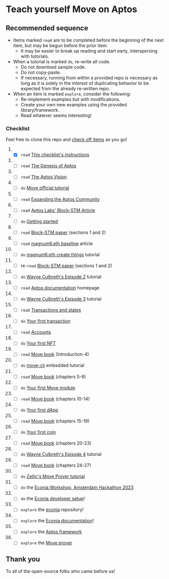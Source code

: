 # Teach yourself Move on Aptos

<!--- This markdown file uses reference-style links, listed at the bottom -->

## Recommended sequence

- Items marked `read` are to be completed before the beginning of the next item, but may be begun before the prior item.
  - It may be easier to break up reading and start early, interspersing with tutorials.
- When a tutorial is marked `do`, re-write all code.
  - Do not download sample code.
  - Do not copy-paste.
  - If necessary, running from within a provided repo is necessary as long as it is solely in the interest of duplicating behavior to be expected from the already re-written repo.
- When an item is marked `explore`, consider the following:
  - Re-implement examples but with modifications.
  - Create your own new examples using the provided library/framework.
  - Read whatever seems interesting!

### Checklist

Feel free to clone this repo and [check off items][markdown checkbox] as you go!

1. - [x] `read` [This checklist's instructions](#checklist)
1. - [ ] `read` [The Genesis of Aptos]
1. - [ ] `read` [The Aptos Vision]
1. - [ ] `do` [Move official tutorial]
1. - [ ] `read` [Expanding the Aptos Community]
1. - [ ] `read` [Aptos Labs' Block-STM Article]
1. - [ ] `do` [Getting started]
1. - [ ] `read` [Block-STM paper] (sections 1 and 2)
1. - [ ] `read` [magnum6.eth baseline] article
1. - [ ] `do` [magnum6.eth create things] tutorial
1. - [ ] re-`read` [Block-STM paper] (sections 1 and 2)
1. - [ ] `do` [Wayne Culbreth's Episode 2] tutorial
1. - [ ] `read` [Aptos documentation] homepage
1. - [ ] `do` [Wayne Culbreth's Episode 3] tutorial
1. - [ ] `read` [Transactions and states]
1. - [ ] `do` [Your first transaction]
1. - [ ] `read` [Accounts]
1. - [ ] `do` [Your first NFT]
1. - [ ] `read` [Move book] (Introduction-4)
1. - [ ] `do` [move-cli] embedded tutorial
1. - [ ] `read` [Move book] (chapters 5-9)
1. - [ ] `do` [Your first Move module]
1. - [ ] `read` [Move book] (chapters 10-14)
1. - [ ] `do` [Your first dApp]
1. - [ ] `read` [Move book] (chapters 15-19)
1. - [ ] `do` [Your first coin]
1. - [ ] `read` [Move book] (chapters 20-23)
1. - [ ] `do` [Wayne Culbreth's Episode 4] tutorial
1. - [ ] `read` [Move book] (chapters 24-27)
1. - [ ] `do` [Zellic's Move Prover tutorial]
1. - [ ] `do` the [Econia Workshop, Amsterdam Hackathon 2023]
1. - [ ] `do` the [Econia developer setup]!
1. - [ ] `explore` the [econia] repository!
1. - [ ] `explore` the [Econia documentation]!
1. - [ ] `explore` the [Aptos framework]
1. - [ ] `explore` the [Move prover][move-prover]

## Thank you

To all of the open-source folks who came before us!

[accounts]: https://aptos.dev/concepts/accounts/
[aptos cli]: https://aptos.dev/cli-tools/aptos-cli-tool/aptos-cli-index/
[aptos documentation]: https://aptos.dev/
[aptos explorer]: https://aptos-explorer.netlify.app/
[aptos framework]: https://github.com/aptos-labs/aptos-core/tree/main/aptos-move/framework
[aptos labs medium page]: https://aptoslabs.medium.com/
[aptos labs' block-stm article]: https://medium.com/aptoslabs/block-stm-how-we-execute-over-160k-transactions-per-second-on-the-aptos-blockchain-3b003657e4ba
[aptos move by example]: https://move-developers-dao.gitbook.io/aptos-move-by-example/
[aptos official tutorials]: https://aptos.dev/tutorials/aptos-quickstarts
[aptos sdks]: https://aptos.dev/sdks/aptos-sdk-overview
[aptos-core]: https://github.com/aptos-labs/aptos-core
[aptos.tools]: https://aptos.tools/
[awesome move]: https://github.com/MystenLabs/awesome-move
[bcs specification]: https://github.com/diem/bcs
[block-stm paper]: https://arxiv.org/pdf/2203.06871.pdf
[econia]: https://github.com/econia-labs/econia
[econia developer setup]: https://github.com/econia-labs/econia#developing-econia
[econia documentation]: https://econia.dev
[econia workshop, amsterdam hackathon 2023]: https://github.com/econia-labs/amsterdam-2023-demo
[expanding the aptos community]: https://medium.com/aptoslabs/expanding-the-aptos-community-38c5b18a84b7
[getting started]: https://aptos.dev/guides/getting-started
[magnum6.eth baseline]: https://mirror.xyz/magnum6.eth/V1_HOcpDkjvpRuCY_UacOGVkBJjTS_zRDBkGGIUUoUA
[magnum6.eth create things]: https://mirror.xyz/magnum6.eth/kgZUk_kXg81AYQs5N5RygpjoK0OqAiH7TWRikznLcjg
[magnum6.eth tutorials]: https://mirror.xyz/magnum6.eth
[markdown checkbox]: https://www.markdownguide.org/extended-syntax/#task-lists
[move]: https://github.com/move-language/move
[move book]: https://move-language.github.io/move/introduction.html
[move documentation examples]: https://github.com/move-language/move/tree/main/language/documentation/examples
[move fast & break things]: https://blog.zellic.io/2022/09/06/move-fast-and-break-things-pt-1/
[move official tutorial]: https://github.com/move-language/move/tree/main/language/documentation/tutorial
[move specification language]: https://github.com/move-language/move/blob/main/language/move-prover/doc/user/spec-lang.md
[move-cli]: https://github.com/move-language/move/tree/main/language/tools/move-cli
[move-prover]: https://github.com/move-language/move/tree/main/language/move-prover
[move-stdlib]: https://github.com/move-language/move/tree/main/language/move-stdlib
[move-to-ts]: https://github.com/hippospace/move-to-ts
[move: an auditor's introduction]: https://osec.io/blog/tutorials/2022-09-06-move-introduction/
[recommended sequence]: #recommended-sequence
[resources]: #resources
[the aptos vision]: https://medium.com/aptoslabs/the-aptos-vision-1028ac56676e
[the genesis of aptos]: https://medium.com/aptoslabs/the-genesis-of-aptos-ff98d86e9445
[transactions and states]: https://aptos.dev/concepts/txns-states/
[unofficial move book]: https://move-book.com/
[vs code move analyzer extension]: https://marketplace.visualstudio.com/items?itemName=move.move-analyzer
[vs code move syntax extension]: https://marketplace.visualstudio.com/items?itemName=damirka.move-syntax
[wayne culbreth's episode 2]: https://medium.com/code-community-command/were-picking-up-where-we-left-off-at-the-last-episode-so-if-this-is-your-first-time-here-check-394ddb8950f0
[wayne culbreth's episode 3]: https://medium.com/code-community-command/aptos-tutorial-episode-3-deploy-things-94eb973a7a51
[wayne culbreth's episode 4]: https://medium.com/code-community-command/aptos-tutorial-episode-4-lets-table-this-for-now-part-1-2e465707f83d
[wayne culbreth's tutorials]: https://medium.com/code-community-command
[your first coin]: https://aptos.dev/tutorials/your-first-coin
[your first dapp]: https://aptos.dev/tutorials/your-first-dapp/
[your first move module]: https://aptos.dev/tutorials/first-move-module
[your first nft]: https://aptos.dev/tutorials/your-first-nft/
[your first transaction]: https://aptos.dev/tutorials/your-first-transaction
[zellic's move prover tutorial]: https://github.com/zellic/move-prover-examples
